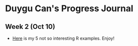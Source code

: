 # Duygu Can's Progress Journal

## Week 2 (Oct 10)

+ [Here](files/interesting_examples.html) is my 5 not so interesting R examples. Enjoy!
